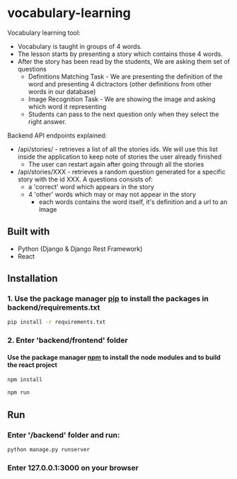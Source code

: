 # vocabulary-learning

Vocabulary learning tool:
* Vocabulary is taught in groups of 4 words.
* The lesson starts by presenting a story which contains those 4 words.
* After the story has been read by the students, We are asking them set of questions
  * Definitions Matching Task - We are presenting the definition of the word and
  presenting 4 dictractors (other definitions from other words in our database)
  * Image Recognition Task - We are showing the image and asking which word it
  representing
  * Students can pass to the next question only when they select the right answer.


Backend API endpoints explained:
  - /api/stories/ - retrieves a list of all the stories ids. We will use this list inside the application to keep note of stories the user already finished 
    - The user can restart again after going through all the stories
  - /api/stories/XXX - retrieves a random question generated for a specific story with the id XXX.
    A questions consists of:
    - a 'correct' word which appears in the story
    - 4 'other' words which may or may not appear in the story
      - each words contains the word itself, it's definition and a url to an image
      

## Built with

* Python (Django & Django Rest Framework)
* React


 ## Installation

### 1. Use the package manager [pip](https://pip.pypa.io/en/stable/) to install the packages in backend/requirements.txt

```bash
pip install -r requirements.txt
```

### 2. Enter 'backend/frontend' folder

#### Use the package manager [npm](https://www.npmjs.com/) to install the node modules and to build the react project

```bash
npm install
```
```bash
npm run
```
    

## Run

### Enter '/backend' folder and run:

```bash
python manage.py runserver
```

### Enter 127.0.0.1:3000 on your browser 
